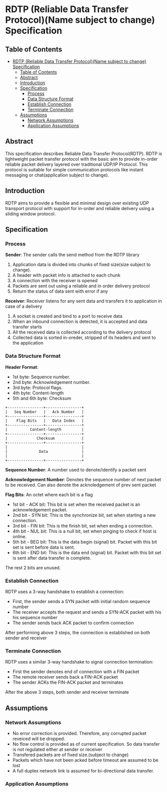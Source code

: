 # RDTP (Reliable Data Transfer Protocol)(Name subject to change) Specification

## Table of Contents

- [RDTP (Reliable Data Transfer Protocol)(Name subject to change) Specification](#rdtp-reliable-data-transfer-protocolname-subject-to-change-specification)
  - [Table of Contents](#table-of-contents)
  - [Abstract](#abstract)
  - [Introduction](#introduction)
  - [Specification](#specification)
    - [Process](#process)
    - [Data Structure Format](#data-structure-format)
    - [Establish Connection](#establish-connection)
    - [Terminate Connection](#terminate-connection)
  - [Assumptions](#assumptions)
    - [Network Assumptions](#network-assumptions)
    - [Application Assumptions](#application-assumptions)


## Abstract

This specification describes Reliable Data Transfer Protocol(RDTP). RDTP is lightweight 
packet transfer protocol with the basic aim to provide in-order reliable packet delivery 
layered over traditional UDP/IP Protocol. This protocol is suitable for simple 
communication protocols like instant messaging or chat(application subject to change).


## Introduction

RDTP aims to provide a flexible and minimal design over existing UDP transport protocol 
with support for in-order and reliable delivery using a sliding window protocol.


## Specification

### Process

**Sender**: The sender calls the send method from the RDTP library
1) Application data is divided into chunks of fixed size(size subject to change).
2) A header with packet info is attached to each chunk
3) A connection with the receiver is opened
4) Packets are sent out using a reliable and in order delivery protocol
5) Return the status of data sent with error if any

**Receiver**: Receiver listens for any sent data and transfers it to application in case
of a delivery
1) A socket is created and bind to a port to receive data
2) When an inbound connection is detected, it is accepted and data transfer starts
3) All the received data is collected according to the delivery protocol
4) Collected data is sorted in-oreder, stripped of its headers and sent to the application


### Data Structure Format

**Header Format**:
- 1st byte: Sequence number.
- 2nd byte: Acknowledgement number.
- 3rd byte: Protocol flags.
- 4th byte: Content-length
- 5th and 6th byte: Checksum

```
+----------------+----------------+
|   Seq Number   |   Ack Number   |
+----------------+----------------+
|    Flag Bits   |   Data Index   |
+----------------+----------------+
|          Content-length         |
+----------------+----------------+
|             Checksum            |
+----------------+----------------+
|                                 |
|              Data               |
|                                 |
+----------------+----------------+
```

**Sequence Number**: A number used to denote/identify a packet sent

**Acknowledgement Number**: Denotes the sequence number of next packet
to be received. Can also denote the acknoledgement of prev sent packet

**Flag Bits**: An octet where each bit is a flag
- 1st bit - ACK bit: This bit is set when the received packet is an acknowledgement packet.
- 2nd bit - SYN bit: This is the synchronize bit, set when starting a new connection.
- 3rd bit - FIN bit: This is the finish bit, set when ending a connection.
- 4th bit - NUL bit: This is a null bit, set when pinging to check if host is online.
- 5th bit - BEG bit: This is the data begin (signal) bit. Packet with this bit set is sent before data is sent.
- 6th bit - END bit: This is the data end (signal) bit. Packet with this bit set is sent after data transfer is complete.

The rest 2 bits are unused.


### Establish Connection

RDTP uses a 3-way handshake to establish a connection:
- First, the sender sends a SYN packet with initial random sequence number
- The receiver accepts the request and sends a SYN-ACK packet with his 
  his sequence number
- The sender sends back ACK packet to confirm connection

After performing above 3 steps, the connection is established on both sender 
and receiver


### Terminate Connection

RDTP uses a similar 3-way handshake to signal connection termination:
- First the sender denotes end of connection with a FIN packet
- The remote receiver sends back a FIN-ACK packet
- The sender ACKs the FIN-ACK packet and terminates

After the above 3 steps, both sender and receiver terminate


## Assumptions

### Network Assumptions
- No error correction is provided. Therefore, any corrupted packet reveiced will be dropped.
- No flow control is provided as of current specification. So data transfer is not regulated 
    either at sender or receiver
- Transfered packets are of fixed size.(subject to change)
- Packets which have not been acked before timeout are assumed to be lost
- A full duplex network link is assumed for bi-directional data transfer.

### Application Assumptions

